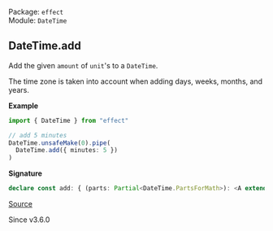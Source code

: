 Package: `effect`<br />
Module: `DateTime`<br />

## DateTime.add

Add the given `amount` of `unit`'s to a `DateTime`.

The time zone is taken into account when adding days, weeks, months, and
years.

**Example**

```ts
import { DateTime } from "effect"

// add 5 minutes
DateTime.unsafeMake(0).pipe(
  DateTime.add({ minutes: 5 })
)
```

**Signature**

```ts
declare const add: { (parts: Partial<DateTime.PartsForMath>): <A extends DateTime>(self: A) => A; <A extends DateTime>(self: A, parts: Partial<DateTime.PartsForMath>): A; }
```

[Source](https://github.com/Effect-TS/effect/tree/main/packages/effect/src/DateTime.ts#L1311)

Since v3.6.0